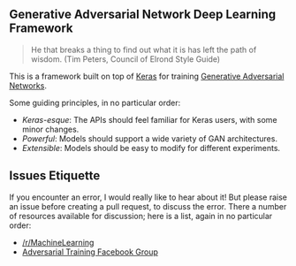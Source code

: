 ## Generative Adversarial Network Deep Learning Framework

>He that breaks a thing to find out what it is has left the path of wisdom.
>(Tim Peters, Council of Elrond Style Guide)

This is a framework built on top of [Keras](https://github.com/fchollet/keras) for training [Generative Adversarial Networks](https://arxiv.org/abs/1406.2661).

Some guiding principles, in no particular order:

 - *Keras-esque*: The APIs should feel familiar for Keras users, with some minor changes.
 - *Powerful*: Models should support a wide variety of GAN architectures.
 - *Extensible*: Models should be easy to modify for different experiments.

## Issues Etiquette

If you encounter an error, I would really like to hear about it! But please raise an issue before creating a pull request, to discuss the error. There a number of resources available for discussion; here is a list, again in no particular order:

 - [/r/MachineLearning](https://www.reddit.com/r/MachineLearning/)
 - [Adversarial Training Facebook Group](https://www.facebook.com/groups/675606912596390/)
